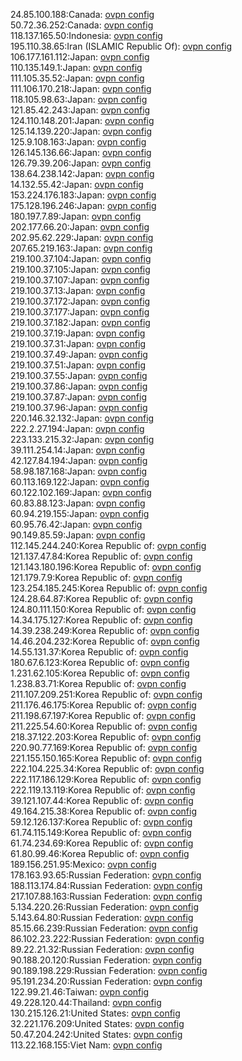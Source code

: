 24.85.100.188:Canada: [ovpn config](vpn/24_85_100_188.ovpn)  
50.72.36.252:Canada: [ovpn config](vpn/50_72_36_252.ovpn)  
118.137.165.50:Indonesia: [ovpn config](vpn/118_137_165_50.ovpn)  
195.110.38.65:Iran (ISLAMIC Republic Of): [ovpn config](vpn/195_110_38_65.ovpn)  
106.177.161.112:Japan: [ovpn config](vpn/106_177_161_112.ovpn)  
110.135.149.1:Japan: [ovpn config](vpn/110_135_149_1.ovpn)  
111.105.35.52:Japan: [ovpn config](vpn/111_105_35_52.ovpn)  
111.106.170.218:Japan: [ovpn config](vpn/111_106_170_218.ovpn)  
118.105.98.63:Japan: [ovpn config](vpn/118_105_98_63.ovpn)  
121.85.42.243:Japan: [ovpn config](vpn/121_85_42_243.ovpn)  
124.110.148.201:Japan: [ovpn config](vpn/124_110_148_201.ovpn)  
125.14.139.220:Japan: [ovpn config](vpn/125_14_139_220.ovpn)  
125.9.108.163:Japan: [ovpn config](vpn/125_9_108_163.ovpn)  
126.145.136.66:Japan: [ovpn config](vpn/126_145_136_66.ovpn)  
126.79.39.206:Japan: [ovpn config](vpn/126_79_39_206.ovpn)  
138.64.238.142:Japan: [ovpn config](vpn/138_64_238_142.ovpn)  
14.132.55.42:Japan: [ovpn config](vpn/14_132_55_42.ovpn)  
153.224.176.183:Japan: [ovpn config](vpn/153_224_176_183.ovpn)  
175.128.196.246:Japan: [ovpn config](vpn/175_128_196_246.ovpn)  
180.197.7.89:Japan: [ovpn config](vpn/180_197_7_89.ovpn)  
202.177.66.20:Japan: [ovpn config](vpn/202_177_66_20.ovpn)  
202.95.62.229:Japan: [ovpn config](vpn/202_95_62_229.ovpn)  
207.65.219.163:Japan: [ovpn config](vpn/207_65_219_163.ovpn)  
219.100.37.104:Japan: [ovpn config](vpn/219_100_37_104.ovpn)  
219.100.37.105:Japan: [ovpn config](vpn/219_100_37_105.ovpn)  
219.100.37.107:Japan: [ovpn config](vpn/219_100_37_107.ovpn)  
219.100.37.13:Japan: [ovpn config](vpn/219_100_37_13.ovpn)  
219.100.37.172:Japan: [ovpn config](vpn/219_100_37_172.ovpn)  
219.100.37.177:Japan: [ovpn config](vpn/219_100_37_177.ovpn)  
219.100.37.182:Japan: [ovpn config](vpn/219_100_37_182.ovpn)  
219.100.37.19:Japan: [ovpn config](vpn/219_100_37_19.ovpn)  
219.100.37.31:Japan: [ovpn config](vpn/219_100_37_31.ovpn)  
219.100.37.49:Japan: [ovpn config](vpn/219_100_37_49.ovpn)  
219.100.37.51:Japan: [ovpn config](vpn/219_100_37_51.ovpn)  
219.100.37.55:Japan: [ovpn config](vpn/219_100_37_55.ovpn)  
219.100.37.86:Japan: [ovpn config](vpn/219_100_37_86.ovpn)  
219.100.37.87:Japan: [ovpn config](vpn/219_100_37_87.ovpn)  
219.100.37.96:Japan: [ovpn config](vpn/219_100_37_96.ovpn)  
220.146.32.132:Japan: [ovpn config](vpn/220_146_32_132.ovpn)  
222.2.27.194:Japan: [ovpn config](vpn/222_2_27_194.ovpn)  
223.133.215.32:Japan: [ovpn config](vpn/223_133_215_32.ovpn)  
39.111.254.14:Japan: [ovpn config](vpn/39_111_254_14.ovpn)  
42.127.84.194:Japan: [ovpn config](vpn/42_127_84_194.ovpn)  
58.98.187.168:Japan: [ovpn config](vpn/58_98_187_168.ovpn)  
60.113.169.122:Japan: [ovpn config](vpn/60_113_169_122.ovpn)  
60.122.102.169:Japan: [ovpn config](vpn/60_122_102_169.ovpn)  
60.83.88.123:Japan: [ovpn config](vpn/60_83_88_123.ovpn)  
60.94.219.155:Japan: [ovpn config](vpn/60_94_219_155.ovpn)  
60.95.76.42:Japan: [ovpn config](vpn/60_95_76_42.ovpn)  
90.149.85.59:Japan: [ovpn config](vpn/90_149_85_59.ovpn)  
112.145.244.240:Korea Republic of: [ovpn config](vpn/112_145_244_240.ovpn)  
121.137.47.84:Korea Republic of: [ovpn config](vpn/121_137_47_84.ovpn)  
121.143.180.196:Korea Republic of: [ovpn config](vpn/121_143_180_196.ovpn)  
121.179.7.9:Korea Republic of: [ovpn config](vpn/121_179_7_9.ovpn)  
123.254.185.245:Korea Republic of: [ovpn config](vpn/123_254_185_245.ovpn)  
124.28.64.87:Korea Republic of: [ovpn config](vpn/124_28_64_87.ovpn)  
124.80.111.150:Korea Republic of: [ovpn config](vpn/124_80_111_150.ovpn)  
14.34.175.127:Korea Republic of: [ovpn config](vpn/14_34_175_127.ovpn)  
14.39.238.249:Korea Republic of: [ovpn config](vpn/14_39_238_249.ovpn)  
14.46.204.232:Korea Republic of: [ovpn config](vpn/14_46_204_232.ovpn)  
14.55.131.37:Korea Republic of: [ovpn config](vpn/14_55_131_37.ovpn)  
180.67.6.123:Korea Republic of: [ovpn config](vpn/180_67_6_123.ovpn)  
1.231.62.105:Korea Republic of: [ovpn config](vpn/1_231_62_105.ovpn)  
1.238.83.71:Korea Republic of: [ovpn config](vpn/1_238_83_71.ovpn)  
211.107.209.251:Korea Republic of: [ovpn config](vpn/211_107_209_251.ovpn)  
211.176.46.175:Korea Republic of: [ovpn config](vpn/211_176_46_175.ovpn)  
211.198.67.197:Korea Republic of: [ovpn config](vpn/211_198_67_197.ovpn)  
211.225.54.60:Korea Republic of: [ovpn config](vpn/211_225_54_60.ovpn)  
218.37.122.203:Korea Republic of: [ovpn config](vpn/218_37_122_203.ovpn)  
220.90.77.169:Korea Republic of: [ovpn config](vpn/220_90_77_169.ovpn)  
221.155.150.165:Korea Republic of: [ovpn config](vpn/221_155_150_165.ovpn)  
222.104.225.34:Korea Republic of: [ovpn config](vpn/222_104_225_34.ovpn)  
222.117.186.129:Korea Republic of: [ovpn config](vpn/222_117_186_129.ovpn)  
222.119.13.119:Korea Republic of: [ovpn config](vpn/222_119_13_119.ovpn)  
39.121.107.44:Korea Republic of: [ovpn config](vpn/39_121_107_44.ovpn)  
49.164.215.38:Korea Republic of: [ovpn config](vpn/49_164_215_38.ovpn)  
59.12.126.137:Korea Republic of: [ovpn config](vpn/59_12_126_137.ovpn)  
61.74.115.149:Korea Republic of: [ovpn config](vpn/61_74_115_149.ovpn)  
61.74.234.69:Korea Republic of: [ovpn config](vpn/61_74_234_69.ovpn)  
61.80.99.46:Korea Republic of: [ovpn config](vpn/61_80_99_46.ovpn)  
189.156.251.95:Mexico: [ovpn config](vpn/189_156_251_95.ovpn)  
178.163.93.65:Russian Federation: [ovpn config](vpn/178_163_93_65.ovpn)  
188.113.174.84:Russian Federation: [ovpn config](vpn/188_113_174_84.ovpn)  
217.107.88.163:Russian Federation: [ovpn config](vpn/217_107_88_163.ovpn)  
5.134.220.26:Russian Federation: [ovpn config](vpn/5_134_220_26.ovpn)  
5.143.64.80:Russian Federation: [ovpn config](vpn/5_143_64_80.ovpn)  
85.15.66.239:Russian Federation: [ovpn config](vpn/85_15_66_239.ovpn)  
86.102.23.222:Russian Federation: [ovpn config](vpn/86_102_23_222.ovpn)  
89.22.21.32:Russian Federation: [ovpn config](vpn/89_22_21_32.ovpn)  
90.188.20.120:Russian Federation: [ovpn config](vpn/90_188_20_120.ovpn)  
90.189.198.229:Russian Federation: [ovpn config](vpn/90_189_198_229.ovpn)  
95.191.234.20:Russian Federation: [ovpn config](vpn/95_191_234_20.ovpn)  
122.99.21.46:Taiwan: [ovpn config](vpn/122_99_21_46.ovpn)  
49.228.120.44:Thailand: [ovpn config](vpn/49_228_120_44.ovpn)  
130.215.126.21:United States: [ovpn config](vpn/130_215_126_21.ovpn)  
32.221.176.209:United States: [ovpn config](vpn/32_221_176_209.ovpn)  
50.47.204.242:United States: [ovpn config](vpn/50_47_204_242.ovpn)  
113.22.168.155:Viet Nam: [ovpn config](vpn/113_22_168_155.ovpn)  
